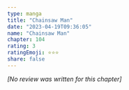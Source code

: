 ```yaml
---
type: manga
title: "Chainsaw Man"
date: "2023-04-19T09:36:05"
name: "Chainsaw Man"
chapter: 104
rating: 3
ratingEmoji: ⭐️⭐️⭐️
share: false
---
```


*[No review was written for this chapter]*

